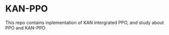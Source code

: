 # KAN-PPO
This repo contains inplementation of KAN intergrated PPO, and study about PPO and KAN-PPO
